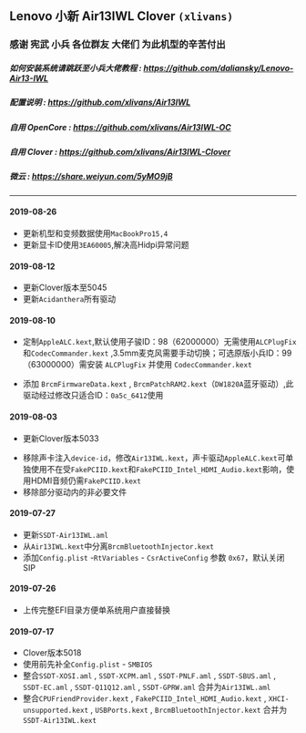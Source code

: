 ## Lenovo 小新 Air13IWL Clover `(xlivans)`
### 感谢 宪武 小兵 各位群友 大佬们 为此机型的辛苦付出

##### 如何安装系统请跳跃至小兵大佬教程 : https://github.com/daliansky/Lenovo-Air13-IWL

##### 配置说明 : https://github.com/xlivans/Air13IWL

##### 自用 OpenCore : https://github.com/xlivans/Air13IWL-OC

##### 自用 Clover : https://github.com/xlivans/Air13IWL-Clover

##### 微云 : https://share.weiyun.com/5yMO9jB

----

#### 2019-08-26

+ 更新机型和变频数据使用`MacBookPro15,4`
+ 更新显卡ID使用`3EA60005`,解决高Hidpi异常问题

#### 2019-08-12

+ 更新Clover版本至5045
+ 更新`Acidanthera`所有驱动

#### 2019-08-10

+ 定制`AppleALC.kext`,默认使用子骏ID：98（62000000）无需使用`ALCPlugFix`和`CodecCommander.kext` ,3.5mm麦克风需要手动切换；可选原版小兵ID：99（63000000）需安装 `ALCPlugFix` 并使用 `CodecCommander.kext` 

+ 添加 `BrcmFirmwareData.kext` , `BrcmPatchRAM2.kext`（`DW1820A`蓝牙驱动）,此驱动经过修改只适合ID：`0a5c_6412`使用

#### 2019-08-03

+ 更新Clover版本5033

- 移除声卡注入`device-id`，修改`Air13IWL.kext`，声卡驱动`AppleALC.kext`可单独使用不在受`FakePCIID.kext`和`FakePCIID_Intel_HDMI_Audio.kext`影响，使用HDMI音频仍需`FakePCIID.kext`
- 移除部分驱动内的非必要文件

#### 2019-07-27

+ 更新`SSDT-Air13IWL.aml`
+ 从`Air13IWL.kext`中分离`BrcmBluetoothInjector.kext `
+ 添加`Config.plist` -`RtVariables` - `CsrActiveConfig` 参数  `0x67`，默认关闭SIP

#### 2019-07-26

+ 上传完整EFI目录方便单系统用户直接替换

#### 2019-07-17

+ Clover版本5018
+ 使用前先补全`Config.plist` - `SMBIOS`
+ 整合`SSDT-XOSI.aml` , `SSDT-XCPM.aml` , `SSDT-PNLF.aml` , `SSDT-SBUS.aml` , `SSDT-EC.aml` , `SSDT-Q11Q12.aml` , `SSDT-GPRW.aml` 合并为`Air13IWL.aml`
+ 整合`CPUFriendProvider.kext` , `FakePCIID_Intel_HDMI_Audio.kext` , `XHCI-unsupported.kext` , `USBPorts.kext` , `BrcmBluetoothInjector.kext` 合并为`SSDT-Air13IWL.kext`



